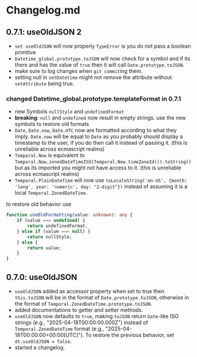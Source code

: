 # Changelog.md

## 0.7.1: useOldJSON 2

- `set useOldJSON` will now properly `TypeError` is you do not pass a boolean primitive
- `Datetime_global.prototype.toJSON` will now check for a symbol and if its there and has
  the value of `true` then it will call `Date.prototype.toJSON`.
- make sure to log changes when `git commit`ing them.
- setting null in `setDatetime` might not remove the attribute without `setAttribute` being true.

### changed Datetime_global.prototype.templateFormat in 0.7.1

- new Symbols `nullStyle` and `undefinedFormat`
- **breaking**: `null` and `undefined` now result in empty strings. use the new symbols to restore old formats
- `Date`, `Date.now`, `Date.UTC` now are formatted according to what they imply. `Date.now` will be equal to `Date` as
  you probably should display a timestamp to the user, if you do then call it instead of passing it. (this is unreliable across ecmascript realms)
- `Temporal.Now` is equivalent to `Temporal.Now.zonedDateTimeISO(Temporal.Now.timeZoneId()).toString()` but as its imported you might not have access to it. (this is unreliable across ecmascript realms)
- `Temporal.PlainDateTime` will now use `toLocaleString('en-US', {month: 'long', year: 'numeric', day: "2-digit"})` instead of assuming it is a local `Temporal.ZonedDateTime`.

to restore old behavior use

```typescript
function useOldFormatting(value: unknown): any {
    if (value === undefined) {
        return undefinedFormat;
    } else if (value === null) {
        return nullStyle;
    } else {
        return value;
    }
}
```

## 0.7.0: useOldJSON

- `useOldJSON` added as accessor property when set to true then `this.toJSON` will be in
  the format of `Date.prototype.toJSON`,
  otherwise in the format of `Temporal.ZonedDateTime.prototype.toJSON`.
- added documentations to getter and setter methods.
- `useOldJSON` now defaults to `true`, making `toJSON` return `Date`-like ISO strings (e.g., "2025-04-18T00:00:00.000Z")
  instead of `Temporal.ZonedDateTime` format (e.g., "2025-04-18T00:00:00+00:00[UTC]"). To restore the previous behavior,
  set `dt.useOldJSON = false`.
- started a changelog.
